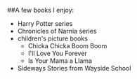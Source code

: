 ##A few books I enjoy:
- Harry Potter series
- Chronicles of Narnia series
- children's picture books
  - Chicka Chicka Boom Boom
  - I'll Love You Forever
  - Is Your Mama a Llama
- Sideways Stories from Wayside School
